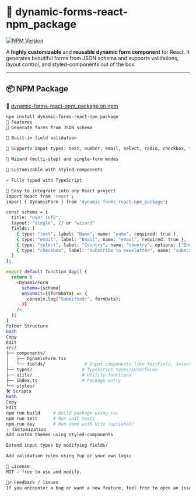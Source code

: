 # 🌟 dynamic-forms-react-npm_package

[![NPM Version](https://img.shields.io/npm/v/dynamic-forms-react-npm_package.svg?style=flat-square)]([https://www.npmjs.com/package/npm-builder-forms])

A **highly customizable** and **reusable dynamic form component** for React. It generates beautiful forms from JSON schema and supports validations, layout control, and styled-components out of the box.

---

## 📦 NPM Package

🔗 [dynamic-forms-react-npm_package on npm]([https://www.npmjs.com/package/npm-builder-forms])

```bash
npm install dynamic-forms-react-npm_package
🚀 Features
📄 Generate forms from JSON schema

🧠 Built-in field validation

🧱 Supports input types: text, number, email, select, radio, checkbox, textarea, date

🔁 Wizard (multi-step) and single-form modes

🎨 Customizable with styled-components

⚛️ Fully typed with TypeScript

🧩 Easy to integrate into any React project
import React from 'react';
import { DynamicForm } from 'dynamic-forms-react-npm_package';

const schema = {
  title: "User Info",
  layout: "single", // or "wizard"
  fields: [
    { type: "text", label: "Name", name: "name", required: true },
    { type: "email", label: "Email", name: "email", required: true },
    { type: "select", label: "Country", name: "country", options: ["India", "USA", "UK"] },
    { type: "checkbox", label: "Subscribe to newsletter", name: "subscribe" }
  ]
};

export default function App() {
  return (
    <DynamicForm
      schema={schema}
      onSubmit={(formData) => {
        console.log("Submitted:", formData);
      }}
    />
  );
}
Folder Structure
bash
Copy
Edit
src/
├── components/
│   ├── DynamicForm.tsx
│   └── fields/               # Input components like TextField, SelectField, etc.
├── types/                   # TypeScript types/interfaces
├── utils/                   # Utility functions
├── index.ts                 # Package entry
└── styles/
🛠️ Scripts
bash
Copy
Edit
npm run build     # Build package using tsc
npm run test      # Run unit tests
npm run dev       # Run demo with Vite (optional)
✨ Customization
Add custom themes using styled-components

Extend input types by modifying fields/

Add validation rules using Yup or your own logic

📄 License
MIT — free to use and modify.

🙋‍♂️ Feedback / Issues
If you encounter a bug or want a new feature, feel free to open an issue or pull request.
